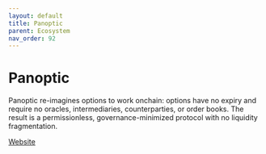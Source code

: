```yaml
---
layout: default
title: Panoptic
parent: Ecosystem
nav_order: 92
---
```

# Panoptic

Panoptic re-imagines options to work onchain: options have no expiry and require no oracles, intermediaries, counterparties, or order books. The result is a permissionless, governance-minimized protocol with no liquidity fragmentation.

[Website](http://panoptic.xyz/)